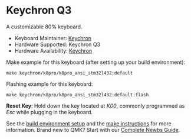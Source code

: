 # Keychron Q3

A customizable 80% keyboard.

* Keyboard Maintainer: [Keychron](https://github.com/keychron)
* Hardware Supported: Keychron Q3
* Hardware Availability: [Keychron](https://www.keychron.com)

Make example for this keyboard (after setting up your build environment):

    make keychron/k8pro/k8pro_ansi_stm32l432:default

Flashing example for this keyboard:

    make keychron/k8pro/k8pro_ansi_stm32l432:default:flash

**Reset Key**: Hold down the key located at *K00*, commonly programmed as *Esc* while plugging in the keyboard.

See the [build environment setup](https://docs.qmk.fm/#/getting_started_build_tools) and the [make instructions](https://docs.qmk.fm/#/getting_started_make_guide) for more information. Brand new to QMK? Start with our [Complete Newbs Guide](https://docs.qmk.fm/#/newbs).

